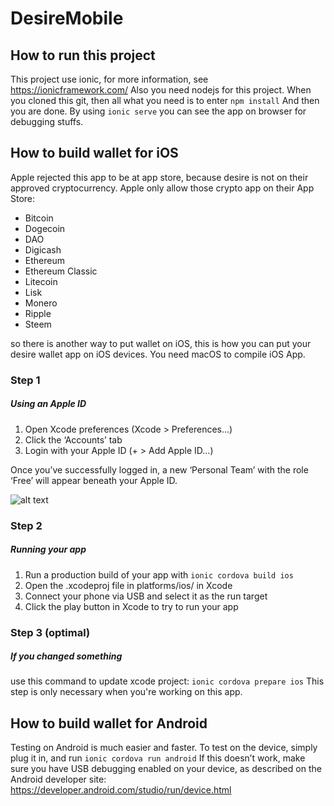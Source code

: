 # DesireMobile

## How to run this project
This project use ionic, for more information, see https://ionicframework.com/
Also you need nodejs for this project.
When you cloned this git, then all what you need is to enter
`npm install`
And then you are done. By using
`ionic serve`
you can see the app on browser for debugging stuffs.

## How to build wallet for iOS
Apple rejected this app to be at app store, because desire is not on their approved cryptocurrency. Apple only allow those crypto app on their App Store:

- Bitcoin
- Dogecoin
- DAO
- Digicash
- Ethereum
- Ethereum Classic
- Litecoin
- Lisk
- Monero
- Ripple
- Steem

so there is another way to put wallet on iOS, this is how you can put your desire wallet app on iOS devices.
You need macOS to compile iOS App.

### Step 1
##### Using an Apple ID
1. Open Xcode preferences (Xcode > Preferences…)
2. Click the ‘Accounts’ tab
3. Login with your Apple ID (+ > Add Apple ID…)

Once you’ve successfully logged in, a new ‘Personal Team’ with the role ‘Free’ will appear beneath your Apple ID.

![alt text](https://ionicframework.com/img/docs/deploying/profiles.jpg)

### Step 2
##### Running your app
1. Run a production build of your app with `ionic cordova build ios`
2. Open the .xcodeproj file in platforms/ios/ in Xcode
3. Connect your phone via USB and select it as the run target
4. Click the play button in Xcode to try to run your app


### Step 3 (optimal)
##### If you changed something
use this command to update xcode project:
`ionic cordova prepare ios`
This step is only necessary when you're working on this app.


## How to build wallet for Android

Testing on Android is much easier and faster. To test on the device, simply plug it in, and run
`ionic cordova run android`
If this doesn’t work, make sure you have USB debugging enabled on your device, as described on the Android developer site:
https://developer.android.com/studio/run/device.html
